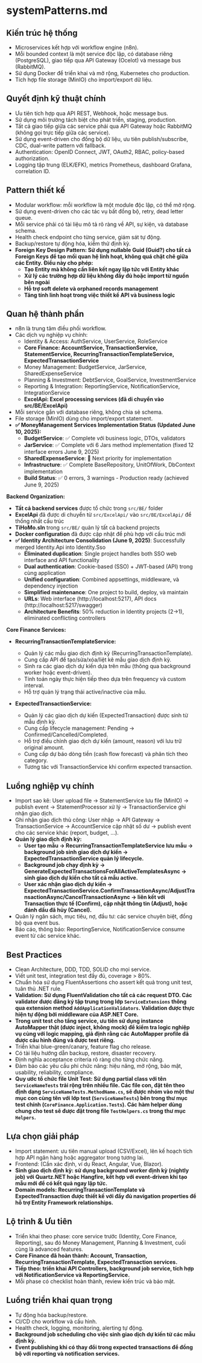 # systemPatterns.md

## Kiến trúc hệ thống
- Microservices kết hợp với workflow engine (n8n).
- Mỗi bounded context là một service độc lập, có database riêng (PostgreSQL), giao tiếp qua API Gateway (Ocelot) và message bus (RabbitMQ).
- Sử dụng Docker để triển khai và mở rộng, Kubernetes cho production.
- Tích hợp file storage (MinIO) cho import/export dữ liệu.

## Quyết định kỹ thuật chính
- Ưu tiên tích hợp qua API REST, Webhook, hoặc message bus.
- Sử dụng môi trường tách biệt cho phát triển, staging, production.
- Tất cả giao tiếp giữa các service phải qua API Gateway hoặc RabbitMQ (không gọi trực tiếp giữa các service).
- Sử dụng event-driven cho đồng bộ dữ liệu, ưu tiên publish/subscribe, CDC, dual-write pattern với fallback.
- Authentication: OpenID Connect, JWT, OAuth2, RBAC, policy-based authorization.
- Logging tập trung (ELK/EFK), metrics Prometheus, dashboard Grafana, correlation ID.

## Pattern thiết kế
- Modular workflow: mỗi workflow là một module độc lập, có thể mở rộng.
- Sử dụng event-driven cho các tác vụ bất đồng bộ, retry, dead letter queue.
- Mỗi service phải có tài liệu mô tả rõ ràng về API, sự kiện, và database schema.
- Health check endpoint cho từng service, giám sát tự động.
- Backup/restore tự động hóa, kiểm thử định kỳ.
- **Foreign Key Design Pattern: Sử dụng nullable Guid (Guid?) cho tất cả Foreign Keys để tạo mối quan hệ linh hoạt, không quá chặt chẽ giữa các Entity. Điều này cho phép:**
  - **Tạo Entity mà không cần liên kết ngay lập tức với Entity khác**
  - **Xử lý các trường hợp dữ liệu không đầy đủ hoặc import từ nguồn bên ngoài**
  - **Hỗ trợ soft delete và orphaned records management**
  - **Tăng tính linh hoạt trong việc thiết kế API và business logic**

## Quan hệ thành phần
- n8n là trung tâm điều phối workflow.
- Các dịch vụ nghiệp vụ chính:
  - Identity & Access: AuthService, UserService, RoleService
  - **Core Finance: AccountService, TransactionService, StatementService, RecurringTransactionTemplateService, ExpectedTransactionService**
  - Money Management: BudgetService, JarService, SharedExpenseService
  - Planning & Investment: DebtService, GoalService, InvestmentService
  - Reporting & Integration: ReportingService, NotificationService, IntegrationService
  - **ExcelApi: Excel processing services (đã di chuyển vào src/BE/ExcelApi)**
- Mỗi service gắn với database riêng, không chia sẻ schema.
- File storage (MinIO) dùng cho import/export statement.
- **✅ MoneyManagement Services Implementation Status (Updated June 10, 2025):**
  - **BudgetService**: ✅ Complete với business logic, DTOs, validators
  - **JarService**: ✅ Complete với 6 Jars method implementation (fixed 12 interface errors June 9, 2025)
  - **SharedExpenseService**: 🚧 Next priority for implementation
  - **Infrastructure**: ✅ Complete BaseRepository, UnitOfWork, DbContext implementation
  - **Build Status**: ✅ 0 errors, 3 warnings - Production ready (achieved June 9, 2025)

**Backend Organization:**
- **Tất cả backend services** được tổ chức trong `src/BE/` folder
- **ExcelApi** đã được di chuyển từ `src/ExcelApi/` vào `src/BE/ExcelApi/` để thống nhất cấu trúc
- **TiHoMo.sln** trong `src/BE/` quản lý tất cả backend projects
- **Docker configuration** đã được cập nhật để phù hợp với cấu trúc mới
- **✅ Identity Architecture Consolidation (June 9, 2025)**: Successfully merged Identity.Api into Identity.Sso
  - **Eliminated duplication**: Single project handles both SSO web interface and API functionality
  - **Dual authentication**: Cookie-based (SSO) + JWT-based (API) trong cùng application
  - **Unified configuration**: Combined appsettings, middleware, và dependency injection
  - **Simplified maintenance**: One project to build, deploy, và maintain
  - **URLs**: Web interface (http://localhost:5217), API docs (http://localhost:5217/swagger)
  - **Architecture Benefits**: 50% reduction in Identity projects (2→1), eliminated conflicting controllers

**Core Finance Services:**
- **RecurringTransactionTemplateService:**
  - Quản lý các mẫu giao dịch định kỳ (RecurringTransactionTemplate).
  - Cung cấp API để tạo/sửa/xóa/liệt kê mẫu giao dịch định kỳ.
  - Sinh ra các giao dịch dự kiến dựa trên mẫu (thông qua background worker hoặc event-driven).
  - Tính toán ngày thực hiện tiếp theo dựa trên frequency và custom interval.
  - Hỗ trợ quản lý trạng thái active/inactive của mẫu.

- **ExpectedTransactionService:**
  - Quản lý các giao dịch dự kiến (ExpectedTransaction) được sinh từ mẫu định kỳ.
  - Cung cấp lifecycle management: Pending → Confirmed/Cancelled/Completed.
  - Hỗ trợ điều chỉnh giao dịch dự kiến (amount, reason) với lưu trữ original amount.
  - Cung cấp dự báo dòng tiền (cash flow forecast) và phân tích theo category.
  - Tương tác với TransactionService khi confirm expected transaction.

## Luồng nghiệp vụ chính
- Import sao kê: User upload file → StatementService lưu file (MinIO) → publish event → StatementProcessor xử lý → TransactionService ghi nhận giao dịch.
- Ghi nhận giao dịch thủ công: User nhập → API Gateway → TransactionService → AccountService cập nhật số dư → publish event cho các service khác (report, budget, ...).
- **Quản lý giao dịch định kỳ:**
  - **User tạo mẫu → RecurringTransactionTemplateService lưu mẫu → background job sinh giao dịch dự kiến → ExpectedTransactionService quản lý lifecycle.**
  - **Background job chạy định kỳ → GenerateExpectedTransactionsForAllActiveTemplatesAsync → sinh giao dịch dự kiến cho tất cả mẫu active.**
  - **User xác nhận giao dịch dự kiến → ExpectedTransactionService.ConfirmTransactionAsync/AdjustTransactionAsync/CancelTransactionAsync → liên kết với Transaction thực tế (Confirm), cập nhật thông tin (Adjust), hoặc đánh dấu đã hủy (Cancel).**
- Quản lý ngân sách, mục tiêu, nợ, đầu tư: các service chuyên biệt, đồng bộ qua event bus.
- Báo cáo, thông báo: ReportingService, NotificationService consume event từ các service khác.

## Best Practices
- Clean Architecture, DDD, TDD, SOLID cho mọi service.
- Viết unit test, integration test đầy đủ, coverage > 80%.
- Chuẩn hóa sử dụng FluentAssertions cho assert kết quả trong unit test, tuân thủ .NET rule.
- **Validation: Sử dụng FluentValidation cho tất cả các request DTO. Các validator được đăng ký tập trung trong lớp `ServiceExtensions` thông qua extension method `AddApplicationValidators`. Validation được thực hiện tự động bởi middleware của ASP.NET Core.**
- **Trong unit test cho tầng service, ưu tiên sử dụng instance AutoMapper thật (được inject, không mock) để kiểm tra logic nghiệp vụ cùng với logic mapping, giả định rằng các AutoMapper profile đã được cấu hình đúng và được test riêng.**
- Triển khai blue-green/canary, feature flag cho release.
- Có tài liệu hướng dẫn backup, restore, disaster recovery.
- Định nghĩa acceptance criteria rõ ràng cho từng chức năng.
- Đảm bảo các yêu cầu phi chức năng: hiệu năng, mở rộng, bảo mật, usability, reliability, compliance.
- **Quy ước tổ chức file Unit Test: Sử dụng partial class với tên `ServiceNameTests` trải rộng trên nhiều file. Các file con, đặt tên theo định dạng `ServiceNameTests.MethodName.cs`, sẽ được nhóm vào một thư mục con cùng tên với lớp test (`ServiceNameTests`) bên trong thư mục test chính (`CoreFinance.Application.Tests`). Các hàm helper dùng chung cho test sẽ được đặt trong file `TestHelpers.cs` trong thư mục `Helpers`.**

## Lựa chọn giải pháp
- Import statement: ưu tiên manual upload (CSV/Excel), lên kế hoạch tích hợp API ngân hàng hoặc aggregator trong tương lai.
- Frontend: (Cần xác định, ví dụ React, Angular, Vue, Blazor).
- **Sinh giao dịch định kỳ: sử dụng background worker định kỳ (nightly job) với Quartz.NET hoặc Hangfire, kết hợp với event-driven khi tạo mẫu mới để có kết quả ngay lập tức.**
- **Domain models: RecurringTransactionTemplate và ExpectedTransaction được thiết kế với đầy đủ navigation properties để hỗ trợ Entity Framework relationships.**

## Lộ trình & Ưu tiên
- Triển khai theo phase: core service trước (Identity, Core Finance, Reporting), sau đó Money Management, Planning & Investment, cuối cùng là advanced features.
- **Core Finance đã hoàn thành: Account, Transaction, RecurringTransactionTemplate, ExpectedTransaction services.**
- **Tiếp theo: triển khai API Controllers, background job service, tích hợp với NotificationService và ReportingService.**
- Mỗi phase có checklist hoàn thành, review kiến trúc và bảo mật.

## Luồng triển khai quan trọng
- Tự động hóa backup/restore.
- CI/CD cho workflow và cấu hình.
- Health check, logging, monitoring, alerting tự động.
- **Background job scheduling cho việc sinh giao dịch dự kiến từ các mẫu định kỳ.**
- **Event publishing khi có thay đổi trong expected transactions để đồng bộ với reporting và notification services.** 